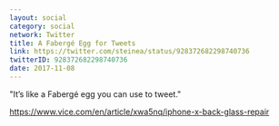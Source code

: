 ```yaml
---
layout: social
category: social
network: Twitter
title: A Fabergé Egg for Tweets
link: https://twitter.com/steinea/status/928372682298740736
twitterID: 928372682298740736
date: 2017-11-08
---
```


"It’s like a Fabergé egg you can use to tweet."

<https://www.vice.com/en/article/xwa5nq/iphone-x-back-glass-repair>
